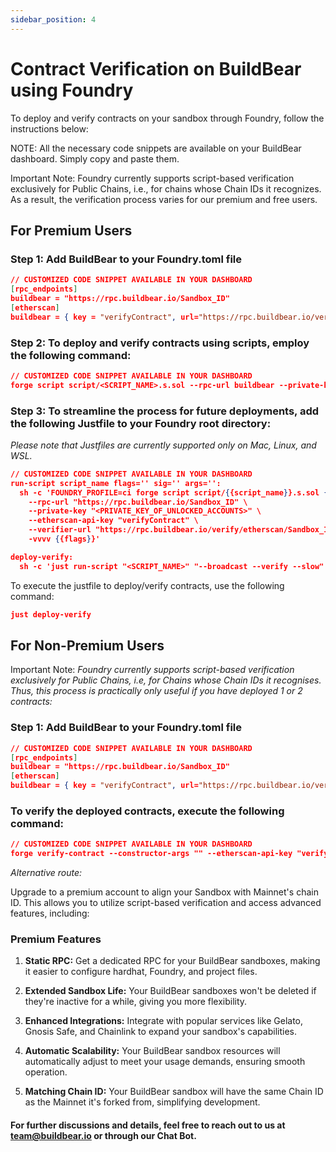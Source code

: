 ```yaml
---
sidebar_position: 4
---
```

# Contract Verification on BuildBear using Foundry

To deploy and verify contracts on your sandbox through Foundry, follow the instructions below:

NOTE: All the necessary code snippets are available on your BuildBear dashboard. Simply copy and paste them.

Important Note: Foundry currently supports script-based verification exclusively for Public Chains, i.e., for chains whose Chain IDs it recognizes. As a result, the verification process varies for our premium and free users.

## For Premium Users 

### Step 1: Add BuildBear to your Foundry.toml file


```json
// CUSTOMIZED CODE SNIPPET AVAILABLE IN YOUR DASHBOARD
[rpc_endpoints]
buildbear = "https://rpc.buildbear.io/Sandbox_ID"
[etherscan]
buildbear = { key = "verifyContract", url="https://rpc.buildbear.io/verify/etherscan/Sandbox_ID" }
```

### Step 2:  To deploy and verify contracts using scripts, employ the following command:

```json
// CUSTOMIZED CODE SNIPPET AVAILABLE IN YOUR DASHBOARD
forge script script/<SCRIPT_NAME>.s.sol --rpc-url buildbear --private-key "<PRIVATE_KEY_OF_UNLOCKED_ACCOUNTS>"  --etherscan-api-key "verifyContract" --verifier-url "https://rpc.buildbear.io/verify/etherscan/Sandbox_ID" -vvvv --broadcast --verify --slow
```

### Step 3:  To streamline the process for future deployments, add the following Justfile to your Foundry root directory:
*Please note that Justfiles are currently supported only on Mac, Linux, and WSL.*

```json
// CUSTOMIZED CODE SNIPPET AVAILABLE IN YOUR DASHBOARD
run-script script_name flags='' sig='' args='':
  sh -c 'FOUNDRY_PROFILE=ci forge script script/{{script_name}}.s.sol {{sig}} {{args}} \
    --rpc-url "https://rpc.buildbear.io/Sandbox_ID" \
    --private-key "<PRIVATE_KEY_OF_UNLOCKED_ACCOUNTS>" \
    --etherscan-api-key "verifyContract" \
    --verifier-url "https://rpc.buildbear.io/verify/etherscan/Sandbox_ID" \
    -vvvv {{flags}}' 

deploy-verify:
  sh -c 'just run-script "<SCRIPT_NAME>" "--broadcast --verify --slow"'
```
To execute the justfile to deploy/verify contracts, use the following command:

```json
just deploy-verify
```
## For Non-Premium Users 
Important Note: *Foundry currently supports script-based verification exclusively for Public Chains, i.e, for Chains whose Chain IDs it recognises. Thus, this process is practically only useful if you have deployed 1 or 2 contracts:*

### Step 1: Add BuildBear to your Foundry.toml file

```json
// CUSTOMIZED CODE SNIPPET AVAILABLE IN YOUR DASHBOARD
[rpc_endpoints]
buildbear = "https://rpc.buildbear.io/Sandbox_ID"
[etherscan]
buildbear = { key = "verifyContract", url="https://rpc.buildbear.io/verify/etherscan/Sandbox_ID" }
```

### To verify the deployed contracts, execute the following command:

```json
// CUSTOMIZED CODE SNIPPET AVAILABLE IN YOUR DASHBOARD
forge verify-contract --constructor-args "" --etherscan-api-key "verifyContract" --verifier-url "https://rpc.buildbear.io/verify/etherscan/Sandbox_ID" {DEPLOYED_CONTRACT_ADDRESS} {Path}/{Contract_Name}.sol:{Contract_Name}
```
*Alternative route:*

Upgrade to a premium account to align your Sandbox with Mainnet's chain ID. This allows you to utilize script-based verification and access advanced features, including:

### Premium Features

1. **Static RPC:** Get a dedicated RPC for your BuildBear sandboxes, making it easier to configure hardhat, Foundry, and project files.

2. **Extended Sandbox Life:** Your BuildBear sandboxes won't be deleted if they're inactive for a while, giving you more flexibility.

3. **Enhanced Integrations:** Integrate with popular services like Gelato, Gnosis Safe, and Chainlink to expand your sandbox's capabilities.

4. **Automatic Scalability:** Your BuildBear sandbox resources will automatically adjust to meet your usage demands, ensuring smooth operation.

5. **Matching Chain ID:** Your BuildBear sandbox will have the same Chain ID as the Mainnet it's forked from, simplifying development.



#### For further discussions and details, feel free to reach out to us at [team@buildbear.io](mailto:team@buildbear.io) or through our Chat Bot.